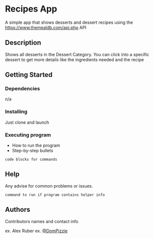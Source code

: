 # Recipes App

A simple app that shows desserts and dessert recipes using the https://www.themealdb.com/api.php API 

## Description

Shows all desserts in the Dessert Category. You can click into a specific dessert to get more details like the ingredients needed and the recipe 

## Getting Started

### Dependencies

n/a

### Installing

Just clone and launch 

### Executing program

* How to run the program
* Step-by-step bullets
```
code blocks for commands
```

## Help

Any advise for common problems or issues.
```
command to run if program contains helper info
```

## Authors

Contributors names and contact info

ex. Alex Ruber 
ex. [@DomPizzie](https://twitter.com/dompizzie)
